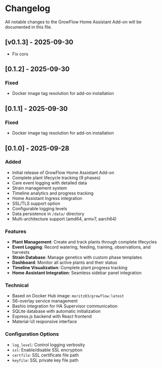 # Changelog

All notable changes to the GrowFlow Home Assistant Add-on will be documented in this file.

## [v0.1.3] - 2025-09-30

- Fix cors

## [0.1.2] - 2025-09-30

### Fixed

- Docker image tag resolution for add-on installation

## [0.1.1] - 2025-09-30

### Fixed

- Docker image tag resolution for add-on installation

## [0.1.0] - 2025-09-28

### Added

- Initial release of GrowFlow Home Assistant Add-on
- Complete plant lifecycle tracking (9 phases)
- Care event logging with detailed data
- Strain management system
- Timeline analytics and progress tracking
- Home Assistant Ingress integration
- SSL/TLS support option
- Configurable logging levels
- Data persistence in `/data/` directory
- Multi-architecture support (amd64, armv7, aarch64)

### Features

- **Plant Management**: Create and track plants through complete lifecycles
- **Event Logging**: Record watering, feeding, training, observations, and harvests
- **Strain Database**: Manage genetics with custom phase templates
- **Dashboard**: Monitor all active plants and their status
- **Timeline Visualization**: Complete plant progress tracking
- **Home Assistant Integration**: Seamless sidebar panel integration

### Technical

- Based on Docker Hub image: `moritz03/growflow:latest`
- S6-overlay service management
- Bashio integration for HA Supervisor communication
- SQLite database with automatic initialization
- Express.js backend with React frontend
- Material-UI responsive interface

### Configuration Options

- `log_level`: Control logging verbosity
- `ssl`: Enable/disable SSL encryption
- `certfile`: SSL certificate file path
- `keyfile`: SSL private key file path
